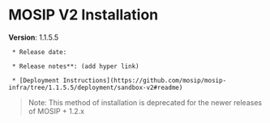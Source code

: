 # MOSIP V2 Installation

**Version**: 1.1.5.5

     * Release date:

     * Release notes**: (add hyper link)

     * [Deployment Instructions](https://github.com/mosip/mosip-infra/tree/1.1.5.5/deployment/sandbox-v2#readme)


> Note: This method of installation is deprecated for the newer releases of MOSIP + 1.2.x
